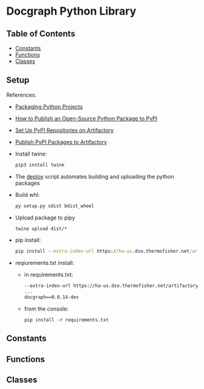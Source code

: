 # Docgraph Python Library

## Table of Contents
- [Constants](#constants)
- [Functions](#functions)
- [Classes](#classes)

## Setup

References:
- [Packaging Python Projects](https://www.freecodecamp.org/news/build-your-first-python-package/)
- [How to Publish an Open-Source Python Package to PyPI](https://realpython.com/pypi-publish-python-package/)
- [Set Up PyPI Repositories on Artifactory](https://jfrog.com/help/r/jfrog-artifactory-documentation/set-up-pypi-repositories-on-artifactory)
- [Publish PyPI Packages to Artifactory](https://jfrog.com/help/r/jfrog-artifactory-documentation/publish-pypi-packages-to-artifactory)

- Install twine:
    ```cmd
    pip3 install twine
    ```
- The [deploy](./deploy) script automates building and uploading the python packages
- Build whl:
    ```cmd
    py setup.py sdist bdist_wheel
    ```

- Upload package to pipy
    ```cmd
    twine upload dist/*

- pip install:
    ```cmd
    pip install --extra-index-url https://ha-us.dso.thermofisher.net/artifactory/api/pypi/sci-ai-pypi-internal-local/simple --trusted-host ha-us.dso.thermofisher.net docgraph==0.0.14-dev 
    ```
- reqiurements.txt install:
    - in requirements.txt:
        ```txt
        --extra-index-url https://ha-us.dso.thermofisher.net/artifactory/api/pypi/sci-ai-pypi-internal-local/simple --trusted-host ha-us.dso.thermofisher.net
        ...
        docgraph==0.0.14-dev 
        ```
    - from the console:
        ```
        pip install -r requirements.txt
        ```



## Constants

## Functions

## Classes